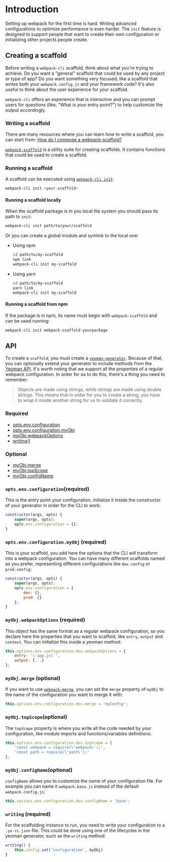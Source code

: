 # Introduction

Setting up webpack for the first time is hard. Writing advanced configurations to optimize performance is even harder. The `init` feature is designed to support people that want to create their own configuration or initializing other projects people create.

## Creating a scaffold

Before writing a `webpack-cli` scaffold, think about what you're trying to achieve. Do you want a "general" scaffold that could be used by any project or type of app? Do you want something very focused, like a scaffold that writes both your `webpack.config.js` and your framework code? It's also useful to think about the user experience for your scaffold.

`webpack-cli` offers an experience that is interactive and you can prompt users for questions (like, "What is your entry point?") to help customize the output accordingly.

### Writing a scaffold

There are many resources where you can learn how to write a scaffold, you can start from: [How do I compose a
webpack-scaffold?](https://github.com/evenstensberg/webpack-scaffold-demo)


[`webpack-scaffold`](./packages/webpack-scaffold) is a utility suite for creating scaffolds. It contains functions that could be used to create a scaffold.


### Running a scaffold

A scaffold can be executed using [`webpack-cli init`](./INIT.md): 

```js
webpack-cli init <your-scaffold>
```

#### Running a scaffold locally
When the scaffold package is in you local file system you should pass its path to `init`:

```bash
webpack-cli init path/to/your/scaffold
```

Or you can create a global module and symlink to the local one:

* Using npm

	```bash
	cd path/to/my-scaffold
	npm link
	webpack-cli init my-scaffold
	```

* Using yarn

	```bash
	cd path/to/my-scaffold
	yarn link
	webpack-cli init my-scaffold

#### Running a scaffold from npm

If the package is in npm, its name must begin with `webpack-scaffold` and can be used running:

```js
webpack-cli init webpack-scaffold-yourpackage
```


## API

To create a `scaffold`, you must create a [`yeoman-generator`](http://yeoman.io/authoring/). Because of that, you can optionally extend your generator to include methods from the [Yeoman API](http://yeoman.io/learning/). It's worth noting that we support all the properties of a regular webpack configuration. In order for us to do this, there's a thing you need to remember:

> Objects are made using strings, while strings are made using double strings. This means that in order for you to create a string, you have to wrap it inside another string for us to validate it correctly.

### Required
- [opts.env.configuration](#optsenvconfiguration-required)
- [opts.env.configuration.myObj](#optsenvconfigurationmyObj-required)
- [myObj.webpackOptions](#myObjwebpackOptions-required)
- [writing()](#writing()-required)
  
### Optional
- [myObj.merge](#myObjmerge-optional)
- [myObj.topScope](#myObjtopScope-optional)
- [myObj.configName](#myObjconfigName-optional)

### `opts.env.configuration`(required)

This is the entry point your configuration, initialize it inside the constructor of your generator in order for the CLI to work:

```js
constructor(args, opts) {
	super(args, opts);
	opts.env.configuration = {};
}
```
### `opts.env.configuration.myObj` (required)

This is your scaffold, you add here the options that the CLI will transform into a webpack configuration. You can have many different scaffolds named as you prefer, representing different configurations like `dev.config` or `prod.config`:

```js
constructor(args, opts) {
	super(args, opts);
	opts.env.configuration = {
		dev: {},
		prod: {}
	};
}
```

### `myObj.webpackOptions` (required)

This object has the same format as a regular webpack configuration, so you declare here the properties that you want to scaffold, like `entry`, `output` and `context`. You can initialize this inside a yeoman method:

```js
this.options.env.configuration.dev.webpackOptions = {
	entry: '\'app.js\'',
	output: {...}
};
```

### `myObj.merge` (optional)

If you want to use [`webpack-merge`](https://github.com/survivejs/webpack-merge), you can set the `merge` property of `myObj` to the name of the configuration you want to merge it with: 

```js
this.options.env.configuration.dev.merge = 'myConfig';
```

### `myObj.topScope`(optional)

The `topScope` property is where you write all the code needed by your configuration, like module imports and functions/variables definitions:

```js
this.options.env.configuration.dev.topScope = [
	'const webpack = require(\'webpack\');',
	'const path = require(\'path\');'
];
```

### `myObj.configName`(optional)

`configName` allows you to customize the name of your configuration file. For example you can name it `webpack.base.js` instead of the default `webpack.config.js`:

```js
this.options.env.configuration.dev.configName = 'base';
```

### `writing` (required)

For the scaffolding instance to run, you need to write your configuration to a `.yo-rc.json` file. This could be done using one of the lifecycles in the yeoman generator, such as the `writing` method:

```js
writing() {
	this.config.set('configuration', myObj)
}
```
